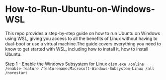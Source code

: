 # How-to-Run-Ubuntu-on-Windows-WSL
This repo provides a step-by-step guide on how to run Ubuntu on Windows using WSL, giving you access to all the benefits of Linux without having to dual-boot or use a virtual machine.The guide covers everything you need to know to get started with WSL, including how to install it, how to install Ubuntu.

Step 1 - Enable the Windows Subsystem for Linux
```dism.exe /online /enable-feature /featurename:Microsoft-Windows-Subsystem-Linux /all /norestart```
